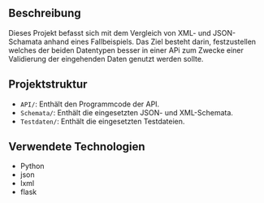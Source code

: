 ## Beschreibung

Dieses Projekt befasst sich mit dem Vergleich von XML- und JSON-Schamata anhand eines Fallbeispiels.
Das Ziel besteht darin, festzustellen welches der beiden Datentypen besser in einer APi zum Zwecke einer Validierung der eingehenden Daten genutzt werden sollte.

## Projektstruktur

- `API/`: Enthält den Programmcode der API.
- `Schemata/`: Enthält die eingesetzten JSON- und XML-Schemata.
- `Testdaten/`: Enthält die eingesetzten Testdateien.

## Verwendete Technologien

- Python
- json
- lxml
- flask
